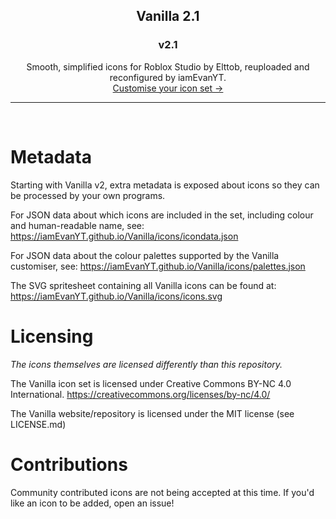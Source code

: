 <h2 align="center">
	Vanilla 2.1
</h2>
<h3 align="center">
	v2.1
</h3>
<p align="center">
	Smooth, simplified icons for Roblox Studio by Elttob, reuploaded and reconfigured by iamEvanYT.
	<br>
	<a href="https://iamEvanYT.github.io/Vanilla">Customise your icon set →</a>
</p>

-----

<br>

# Metadata

Starting with Vanilla v2, extra metadata is exposed about icons so they can be processed by your own programs.

For JSON data about which icons are included in the set, including colour and human-readable name, see:
https://iamEvanYT.github.io/Vanilla/icons/icondata.json

For JSON data about the colour palettes supported by the Vanilla customiser, see:
https://iamEvanYT.github.io/Vanilla/icons/palettes.json

The SVG spritesheet containing all Vanilla icons can be found at:
https://iamEvanYT.github.io/Vanilla/icons/icons.svg

# Licensing
*The icons themselves are licensed differently than this repository.*

The Vanilla icon set is licensed under Creative Commons BY-NC 4.0 International.
https://creativecommons.org/licenses/by-nc/4.0/

The Vanilla website/repository is licensed under the MIT license (see LICENSE.md)

# Contributions

Community contributed icons are not being accepted at this time. If you'd like an icon to be added, open an issue!
